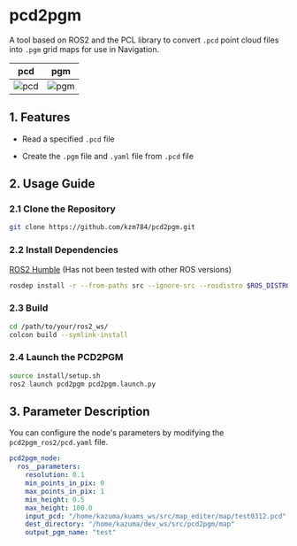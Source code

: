
# pcd2pgm

A tool based on ROS2 and the PCL library to convert `.pcd` point cloud files into `.pgm` grid maps for use in Navigation.

|pcd|pgm|
|:-:|:-:|
|![pcd](.docs/pcd.png)|![pgm](.docs/pgm.png)|

## 1. Features

- Read a specified `.pcd` file

- Create the `.pgm` file and `.yaml` file from `.pcd` file

## 2. Usage Guide

### 2.1 Clone the Repository

  ```sh
  git clone https://github.com/kzm784/pcd2pgm.git
  ```

### 2.2 Install Dependencies

[ROS2 Humble](https://docs.ros.org/en/humble/Installation.html) (Has not been tested with other ROS versions)

```sh
rosdep install -r --from-paths src --ignore-src --rosdistro $ROS_DISTRO -y
```

### 2.3 Build

```sh
cd /path/to/your/ros2_ws/
colcon build --symlink-install
```

### 2.4 Launch the PCD2PGM 

```sh
source install/setup.sh
ros2 launch pcd2pgm pcd2pgm.launch.py
```

## 3. Parameter Description

You can configure the node's parameters by modifying the `pcd2pgm_ros2/pcd.yaml` file.

  ```yaml
  pcd2pgm_node:
    ros__parameters:
      resolution: 0.1
      min_points_in_pix: 0
      max_points_in_pix: 1
      min_height: 0.5
      max_height: 100.0
      input_pcd: "/home/kazuma/kuams_ws/src/map_editer/map/test0312.pcd"
      dest_directory: "/home/kazuma/dev_ws/src/pcd2pgm/map"
      output_pgm_name: "test"
  ```
